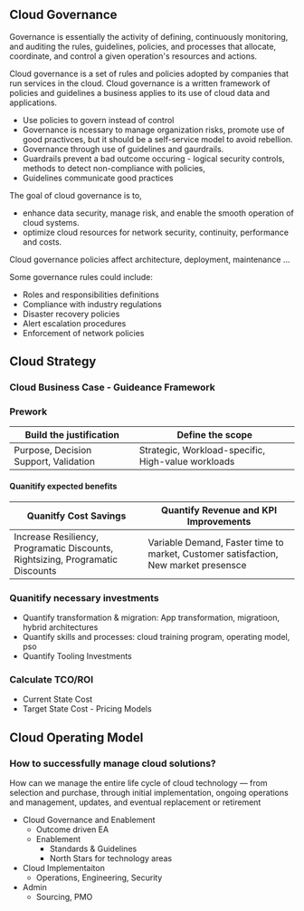 ## Cloud Governance

Governance is essentially the activity of defining, continuously monitoring, and auditing the rules, guidelines, policies, and processes that allocate, coordinate, and control a given operation's resources and actions.

Cloud governance is a set of rules and policies adopted by companies that run services in the cloud. 
Cloud governance is a written framework of policies and guidelines a business applies to its use of cloud data and applications.

- Use policies to govern instead of control
- Governance is ncessary to manage organization risks, promote use of good practivces, but it should be a self-service model to avoid rebellion.
- Governance through use of guidelines and gaurdrails.
 - Guardrails prevent a bad outcome occuring - logical security controls, methods to detect non-compliance with policies,
 - Guidelines communicate good practices

The goal of cloud governance is to,
- enhance data security, manage risk, and enable the smooth operation of cloud systems.
- optimize cloud resources for network security, continuity, performance and costs. 
 
Cloud governance policies affect architecture, deployment, maintenance ...
 
Some governance rules could include:

- Roles and responsibilities definitions
- Compliance with industry regulations
- Disaster recovery policies
- Alert escalation procedures
- Enforcement of network policies

## Cloud Strategy
### Cloud Business Case - Guideance Framework
### Prework
|Build the justification|Define the scope
|------------| -------------
|Purpose, Decision Support, Validation|Strategic, Workload-specific, High-value workloads

#### Quanitify expected benefits

|Quanitfy Cost Savings|Quantify Revenue and KPI Improvements
|------------| -------------
|Increase Resiliency, Programatic Discounts, Rightsizing, Programatic Discounts|Variable Demand, Faster time to market, Customer satisfaction, New market presensce

### Quanitify necessary investments
- Quantify transformation & migration: App transformation, migratioon, hybrid architectures
- Quantify skills and processes: cloud training program, operating model, pso
- Quantify Tooling Investments

### Calculate TCO/ROI
- Current State Cost
- Target State Cost - Pricing Models


## Cloud Operating Model

### How to successfully manage cloud solutions?
How can we manage the entire life cycle of cloud technology — from selection and purchase, through initial implementation, ongoing operations and management, updates, and eventual replacement or retirement

- Cloud Governance and Enablement
    - Outcome driven EA
    - Enablement
        - Standards & Guidelines
        - North Stars for technology areas
- Cloud Implementaiton
    - Operations, Engineering, Security
- Admin 
    - Sourcing, PMO
